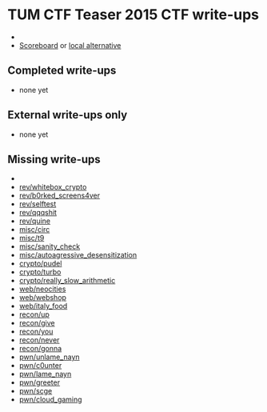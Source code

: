# TUM CTF Teaser 2015 CTF write-ups

* <TODO>
* [Scoreboard](TODO) or [local alternative](TODOLOCAL)

## Completed write-ups

* none yet

## External write-ups only

* none yet

## Missing write-ups

* []()
* [rev/whitebox_crypto](rev/whitebox_crypto)
* [rev/b0rked_screens4ver](rev/b0rked_screens4ver)
* [rev/selftest](rev/selftest)
* [rev/qqqshit](rev/qqqshit)
* [rev/quine](rev/quine)
* [misc/circ](misc/circ)
* [misc/t9](misc/t9)
* [misc/sanity_check](misc/sanity_check)
* [misc/autoagressive_desensitization](misc/autoagressive_desensitization)
* [crypto/pudel](crypto/pudel)
* [crypto/turbo](crypto/turbo)
* [crypto/really_slow_arithmetic](crypto/really_slow_arithmetic)
* [web/neocities](web/neocities)
* [web/webshop](web/webshop)
* [web/italy_food](web/italy_food)
* [recon/up](recon/up)
* [recon/give](recon/give)
* [recon/you](recon/you)
* [recon/never](recon/never)
* [recon/gonna](recon/gonna)
* [pwn/unlame_nayn](pwn/unlame_nayn)
* [pwn/c0unter](pwn/c0unter)
* [pwn/lame_nayn](pwn/lame_nayn)
* [pwn/greeter](pwn/greeter)
* [pwn/scge](pwn/scge)
* [pwn/cloud_gaming](pwn/cloud_gaming)
